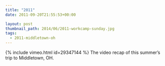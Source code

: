 ```yaml
---
title: "2011"
date: 2011-09-20T21:55:53+00:00

layout: post
thumbnail_path: 2014/06/2011-workcamp-sunday.jpg
tags:
  - 2011-middletown-oh
---
```

{% include vimeo.html id=29347144 %}
The video recap of this summer&#8217;s trip to Middletown, OH.